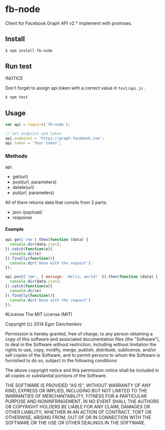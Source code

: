 fb-node
===============

Client for Facebook Graph API v2.* implement with promises.

## Install

```bash
$ npm install fb-node
```

## Run test

!NOTICE

Don't forget to assign api.token with a correct value in ```test/api.js``` . 

```bash
$ npm test
```

## Usage

```javascript
var api = require('fb-node');

// Set endpoint and token
api.endpoint = 'https://graph.facebook.com';
api.token = 'Your token';
```


### Methods

api.

- get(url)
- post(url, parameters)
- delete(url)
- put(url, parameters)

All of them returns data that consits from 2 parts: 

- json /payload/
- response 

#### Example

```javascript
api.get('/me').then(function (data) {
  console.dir(data.json);
}).catch(function(e){
  console.dir(e)
}).finally(function(){
  console.dir('Done with the request')
});

api.post('/me', { message: 'Hello, world!' }).then(function (data) {
  console.dir(data.json);
}).catch(function(e){
  console.dir(e)
}).finally(function(){
  console.dir('Done with the request')
});
```

#License
The MIT License (MIT)

Copyright (c) 2014 Egor Danchenkov

Permission is hereby granted, free of charge, to any person obtaining a copy
of this software and associated documentation files (the "Software"), to deal
in the Software without restriction, including without limitation the rights
to use, copy, modify, merge, publish, distribute, sublicense, and/or sell
copies of the Software, and to permit persons to whom the Software is
furnished to do so, subject to the following conditions:

The above copyright notice and this permission notice shall be included in all
copies or substantial portions of the Software.

THE SOFTWARE IS PROVIDED "AS IS", WITHOUT WARRANTY OF ANY KIND, EXPRESS OR
IMPLIED, INCLUDING BUT NOT LIMITED TO THE WARRANTIES OF MERCHANTABILITY,
FITNESS FOR A PARTICULAR PURPOSE AND NONINFRINGEMENT. IN NO EVENT SHALL THE
AUTHORS OR COPYRIGHT HOLDERS BE LIABLE FOR ANY CLAIM, DAMAGES OR OTHER
LIABILITY, WHETHER IN AN ACTION OF CONTRACT, TORT OR OTHERWISE, ARISING FROM,
OUT OF OR IN CONNECTION WITH THE SOFTWARE OR THE USE OR OTHER DEALINGS IN THE
SOFTWARE.